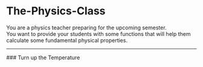 # The-Physics-Class
You are a physics teacher preparing for the upcoming semester.<br>
You want to provide your students with some functions that will help them calculate some fundamental physical properties.
<hr>
### Turn up the Temperature